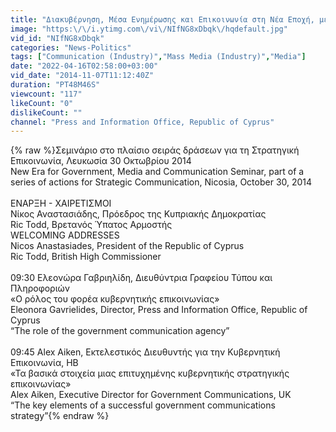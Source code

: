 ```yaml
---
title: "Διακυβέρνηση, Μέσα Ενημέρωσης και Επικοινωνία στη Νέα Εποχή, μέρος 1ο"
image: "https:\/\/i.ytimg.com\/vi\/NIfNG8xDbqk\/hqdefault.jpg"
vid_id: "NIfNG8xDbqk"
categories: "News-Politics"
tags: ["Communication (Industry)","Mass Media (Industry)","Media"]
date: "2022-04-16T02:58:00+03:00"
vid_date: "2014-11-07T11:12:40Z"
duration: "PT48M46S"
viewcount: "117"
likeCount: "0"
dislikeCount: ""
channel: "Press and Information Office, Republic of Cyprus"
---
```

{% raw %}Σεμινάριο στο πλαίσιο σειράς δράσεων για τη Στρατηγική Επικοινωνία, Λευκωσία 30 Οκτωβρίου 2014<br />New Era for Government, Media and Communication Seminar, part of a series of actions for Strategic Communication, Nicosia, October 30, 2014<br /><br />ΕΝΑΡΞΗ - ΧΑΙΡΕΤΙΣΜΟΙ<br />Νίκος Αναστασιάδης, Πρόεδρος της Κυπριακής Δημοκρατίας<br />Ric Todd, Βρετανός Ύπατος Αρμοστής<br />WELCOMING ADDRESSES<br />Nicos Anastasiades, President of the Republic of Cyprus<br />Ric Todd, British High Commissioner<br /><br />09:30 Ελεονώρα Γαβριηλίδη, Διευθύντρια Γραφείου Τύπου και Πληροφοριών<br />«Ο ρόλος του φορέα κυβερνητικής επικοινωνίας»<br />Eleonora Gavrielides, Director, Press and Information Office, Republic of Cyprus<br />“The role of the government communication agency”<br /><br />09:45 Alex Aiken, Εκτελεστικός Διευθυντής για την Κυβερνητική Επικοινωνία, ΗΒ<br />«Τα βασικά στοιχεία μιας επιτυχημένης κυβερνητικής στρατηγικής επικοινωνίας»<br />Alex Aiken, Executive Director for Government Communications, UK<br />“The key elements of a successful government communications strategy”{% endraw %}
